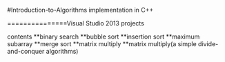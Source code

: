 #Introduction-to-Algorithms implementation in C++

===============Visual Studio 2013 projects

contents
	**binary search
	**bubble sort
	**insertion sort
	**maximum subarray
	**merge sort
	**matrix multiply
	**matrix multiply(a simple divide-and-conquer algorithms)
